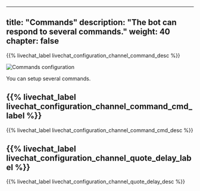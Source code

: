 <!--
SPDX-FileCopyrightText: 2024 John Livingston <https://www.john-livingston.fr/>

SPDX-License-Identifier: AGPL-3.0-only
-->

---
title: "Commands"
description: "The bot can respond to several commands."
weight: 40
chapter: false
---

{{% livechat_label livechat_configuration_channel_command_desc %}}

![Commands configuration](/peertube-plugin-livechat/images/bot_commands.png?classes=shadow,border&height=400px)

You can setup several commands.

## {{% livechat_label livechat_configuration_channel_command_cmd_label %}}

{{% livechat_label livechat_configuration_channel_command_cmd_desc %}}

## {{% livechat_label livechat_configuration_channel_quote_delay_label %}}

{{% livechat_label livechat_configuration_channel_quote_delay_desc %}}
